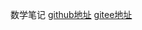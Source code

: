 数学笔记
[github地址](https://avanti1980.github.io/notes-on-math/)
[gitee地址](https://avanti1980.gitee.io/notes-on-math/)
